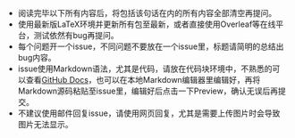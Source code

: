 - 阅读完毕以下所有内容后，将包括该句话在内的所有内容全部清空再提问。
- 使用最新版LaTeX环境并更新所有包至最新，或者直接使用Overleaf等在线平台，测试依然有bug再提问。
- 每个问题开一个issue，不同问题不要放在一个issue里，标题请简明的总结出bug内容。
- issue使用Markdown语法，尤其是代码，请放在代码块环境中，不熟悉的可以查看[GitHub Docs](https://docs.github.com/en/github/writing-on-github/getting-started-with-writing-and-formatting-on-github/basic-writing-and-formatting-syntax)，也可以在本地Markdown编辑器里编辑好，再将Markdown源码粘贴至issue里，编辑好后点击一下Preview，确认无误后再提交。
- 不建议使用邮件回复issue，请使用网页回复，尤其是需要上传图片时会导致图片无法显示。
